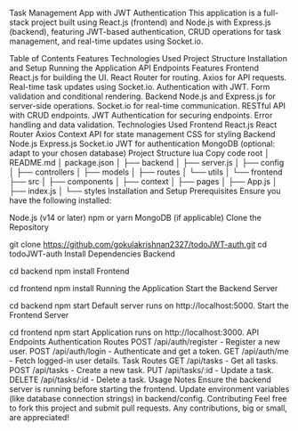 Task Management App with JWT Authentication
This application is a full-stack project built using React.js (frontend) and Node.js with Express.js (backend), featuring JWT-based authentication, CRUD operations for task management, and real-time updates using Socket.io.

Table of Contents
Features
Technologies Used
Project Structure
Installation and Setup
Running the Application
API Endpoints
Features
Frontend
React.js for building the UI.
React Router for routing.
Axios for API requests.
Real-time task updates using Socket.io.
Authentication with JWT.
Form validation and conditional rendering.
Backend
Node.js and Express.js for server-side operations.
Socket.io for real-time communication.
RESTful API with CRUD endpoints.
JWT Authentication for securing endpoints.
Error handling and data validation.
Technologies Used
Frontend
React.js
React Router
Axios
Context API for state management
CSS for styling
Backend
Node.js
Express.js
Socket.io
JWT for authentication
MongoDB (optional: adapt to your chosen database)
Project Structure
lua
Copy code
root
│   README.md
│   package.json
│
├── backend
│   ├── server.js
│   ├── config
│   ├── controllers
│   ├── models
│   ├── routes
│   └── utils
│
└── frontend
    ├── src
    │   ├── components
    │   ├── context
    │   ├── pages
    │   ├── App.js
    │   ├── index.js
    │   └── styles
Installation and Setup
Prerequisites
Ensure you have the following installed:

Node.js (v14 or later)
npm or yarn
MongoDB (if applicable)
Clone the Repository

git clone https://github.com/gokulakrishnan2327/todoJWT-auth.git
cd todoJWT-auth
Install Dependencies
Backend

cd backend
npm install
Frontend

cd frontend
npm install
Running the Application
Start the Backend Server

cd backend
npm start
Default server runs on http://localhost:5000.
Start the Frontend Server

cd frontend
npm start
Application runs on http://localhost:3000.
API Endpoints
Authentication Routes
POST /api/auth/register - Register a new user.
POST /api/auth/login - Authenticate and get a token.
GET /api/auth/me - Fetch logged-in user details.
Task Routes
GET /api/tasks - Get all tasks.
POST /api/tasks - Create a new task.
PUT /api/tasks/:id - Update a task.
DELETE /api/tasks/:id - Delete a task.
Usage Notes
Ensure the backend server is running before starting the frontend.
Update environment variables (like database connection strings) in backend/config.
Contributing
Feel free to fork this project and submit pull requests. Any contributions, big or small, are appreciated!
